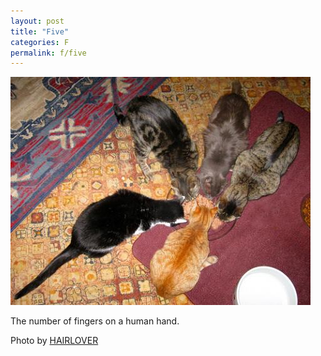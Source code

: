 ```yaml
---
layout: post
title: "Five"
categories: F
permalink: f/five
---
```


<img src="/images/f/five.jpg">

The number of fingers on a human hand.

Photo by <a href="http://www.flickr.com/photos/18658153@N06/3102972927/">HAIRLOVER</a>